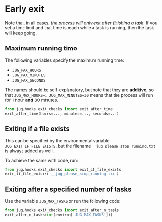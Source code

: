 # Early exit

Note that, in all cases, _the process will only exit after finishing a task_.
If you set a time limit and that time is reach while a task is running, then
the task will keep going.

## Maximum running time

The following variables specify the maximum running time:

- `JUG_MAX_HOURS`
- `JUG_MAX_MINUTES`
- `JUG_MAX_SECONDS`

The names should be self-explanatory, but note that they are **additive**, so
that `JUG_MAX_HOURS=1 JUG_MAX_MINUTES=30` means that the process will run for 1
hour **and** 30 minutes.

```python
from jug.hooks.exit_checks import exit_after_time
exit_after_time(hours=..., minutes=..., seconds=...)
```

## Exiting if a file exists

This can be specified by the environmental variable `JUG_EXIT_IF_FILE_EXISTS`,
but the filename `__jug_please_stop_running.txt` is always added as well.

To achieve the same with code, run:

```python
from jug.hooks.exit_checks import exit_if_file_exists
exit_if_file_exists('__jug_please_stop_running.txt')
```

## Exiting after a specified number of tasks

Use the variable `JUG_MAX_TASKS` or run the following code:


```python
from jug.hooks.exit_checks import exit_after_n_tasks
exit_after_n_tasks(int(environ['JUG_MAX_TASKS']))
```

